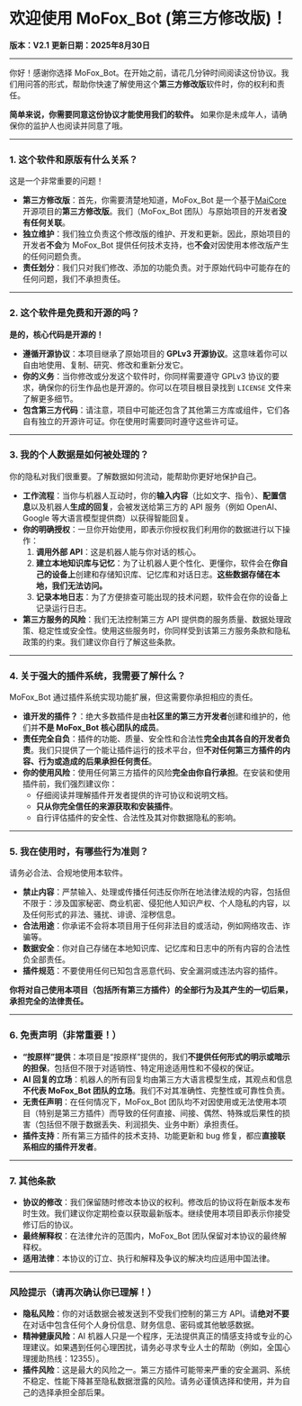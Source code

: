 # **欢迎使用 MoFox_Bot (第三方修改版)！**

**版本：V2.1**
**更新日期：2025年8月30日**

---

你好！感谢你选择 MoFox_Bot。在开始之前，请花几分钟时间阅读这份协议。我们用问答的形式，帮助你快速了解使用这个**第三方修改版**软件时，你的权利和责任。

**简单来说，你需要同意这份协议才能使用我们的软件。** 如果你是未成年人，请确保你的监护人也阅读并同意了哦。

---

### **1. 这个软件和原版有什么关系？**

这是一个非常重要的问题！

*   **第三方修改版**：首先，你需要清楚地知道，MoFox_Bot 是一个基于[MaiCore](https://mai-mai.org/)开源项目的**第三方修改版**。我们（MoFox_Bot 团队）与原始项目的开发者**没有任何关联**。
*   **独立维护**：我们独立负责这个修改版的维护、开发和更新。因此，原始项目的开发者**不会**为 MoFox_Bot 提供任何技术支持，也**不会**对因使用本修改版产生的任何问题负责。
*   **责任划分**：我们只对我们修改、添加的功能负责。对于原始代码中可能存在的任何问题，我们不承担责任。

---

### **2. 这个软件是免费和开源的吗？**

**是的，核心代码是开源的！**

*   **遵循开源协议**：本项目继承了原始项目的 **GPLv3 开源协议**。这意味着你可以自由地使用、复制、研究、修改和重新分发它。
*   **你的义务**：当你修改或分发这个软件时，你同样需要遵守 GPLv3 协议的要求，确保你的衍生作品也是开源的。你可以在项目根目录找到 `LICENSE` 文件来了解更多细节。
*   **包含第三方代码**：请注意，项目中可能还包含了其他第三方库或组件，它们各自有独立的开源许可证。你在使用时需要同时遵守这些许可证。

---

### **3. 我的个人数据是如何被处理的？**

你的隐私对我们很重要。了解数据如何流动，能帮助你更好地保护自己。

*   **工作流程**：当你与机器人互动时，你的**输入内容**（比如文字、指令）、**配置信息**以及机器人**生成的回复**，会被发送给第三方的 API 服务（例如 OpenAI、Google 等大语言模型提供商）以获得智能回复。
*   **你的明确授权**：一旦你开始使用，即表示你授权我们利用你的数据进行以下操作：
    1.  **调用外部 API**：这是机器人能与你对话的核心。
    2.  **建立本地知识库与记忆**：为了让机器人更个性化、更懂你，软件会在**你自己的设备上**创建和存储知识库、记忆库和对话日志。**这些数据存储在本地，我们无法访问。**
    3.  **记录本地日志**：为了方便排查可能出现的技术问题，软件会在你的设备上记录运行日志。
*   **第三方服务的风险**：我们无法控制第三方 API 提供商的服务质量、数据处理政策、稳定性或安全性。使用这些服务时，你同样受到该第三方服务条款和隐私政策的约束。我们建议你自行了解这些条款。

---

### **4. 关于强大的插件系统，我需要了解什么？**

MoFox_Bot 通过插件系统实现功能扩展，但这需要你承担相应的责任。

*   **谁开发的插件？**：绝大多数插件是由**社区里的第三方开发者**创建和维护的，他们并**不是 MoFox_Bot 核心团队的成员**。
*   **责任完全自负**：插件的功能、质量、安全性和合法性**完全由其各自的开发者负责**。我们只提供了一个能让插件运行的技术平台，但**不对任何第三方插件的内容、行为或造成的后果承担任何责任**。
*   **你的使用风险**：使用任何第三方插件的风险**完全由你自行承担**。在安装和使用插件前，我们强烈建议你：
    *   仔细阅读并理解插件开发者提供的许可协议和说明文档。
    *   **只从你完全信任的来源获取和安装插件**。
    *   自行评估插件的安全性、合法性及其对你数据隐私的影响。

---

### **5. 我在使用时，有哪些行为准则？**

请务必合法、合规地使用本软件。

*   **禁止内容**：严禁输入、处理或传播任何违反你所在地法律法规的内容，包括但不限于：涉及国家秘密、商业机密、侵犯他人知识产权、个人隐私的内容，以及任何形式的非法、骚扰、诽谤、淫秽信息。
*   **合法用途**：你承诺不会将本项目用于任何非法目的或活动，例如网络攻击、诈骗等。
*   **数据安全**：你对自己存储在本地知识库、记忆库和日志中的所有内容的合法性负全部责任。
*   **插件规范**：不要使用任何已知包含恶意代码、安全漏洞或违法内容的插件。

**你将对自己使用本项目（包括所有第三方插件）的全部行为及其产生的一切后果，承担完全的法律责任。**

---

### **6. 免责声明（非常重要！）**

*   **“按原样”提供**：本项目是“按原样”提供的，我们**不提供任何形式的明示或暗示的担保**，包括但不限于对适销性、特定用途适用性和不侵权的保证。
*   **AI 回复的立场**：机器人的所有回复均由第三方大语言模型生成，其观点和信息**不代表 MoFox_Bot 团队的立场**。我们不对其准确性、完整性或可靠性负责。
*   **无责任声明**：在任何情况下，MoFox_Bot 团队均不对因使用或无法使用本项目（特别是第三方插件）而导致的任何直接、间接、偶然、特殊或后果性的损害（包括但不限于数据丢失、利润损失、业务中断）承担责任。
*   **插件支持**：所有第三方插件的技术支持、功能更新和 bug 修复，都应**直接联系相应的插件开发者**。

---

### **7. 其他条款**

*   **协议的修改**：我们保留随时修改本协议的权利。修改后的协议将在新版本发布时生效。我们建议你定期检查以获取最新版本。继续使用本项目即表示你接受修订后的协议。
*   **最终解释权**：在法律允许的范围内，MoFox_Bot 团队保留对本协议的最终解释权。
*   **适用法律**：本协议的订立、执行和解释及争议的解决均应适用中国法律。

---

### **风险提示（请再次确认你已理解！）**

*   **隐私风险**：你的对话数据会被发送到不受我们控制的第三方 API。请**绝对不要**在对话中包含任何个人身份信息、财务信息、密码或其他敏感数据。
*   **精神健康风险**：AI 机器人只是一个程序，无法提供真正的情感支持或专业的心理建议。如果遇到任何心理困扰，请务必寻求专业人士的帮助（例如，全国心理援助热线：12355）。
*   **插件风险**：这是最大的风险之一。第三方插件可能带来严重的安全漏洞、系统不稳定、性能下降甚至隐私数据泄露的风险。请务必谨慎选择和使用，并为自己的选择承担全部后果。